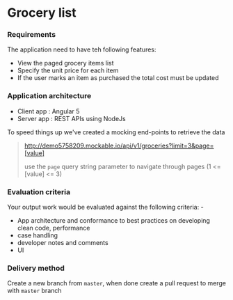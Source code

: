 # Grocery list
### Requirements
The application need to have teh following features:
* View the paged grocery items list
*	Specify the unit price for each item
*	If the user marks an item as purchased the total cost must be updated 

### Application architecture
* Client app : Angular 5
* Server app : REST APIs using NodeJs

To speed things up we've created a mocking end-points to retrieve the data
 > http://demo5758209.mockable.io/api/v1/groceries?limit=3&page=[value]
 > 
 > use the `page` query string parameter to navigate through pages (1 <= [value] <= 3)

 ### Evaluation criteria
 Your output work would be evaluated against the following criteria: -
* App architecture and conformance to best practices on developing clean code, performance
* case handling
* developer notes and comments
* UI

### Delivery method
Create a new branch from `master`, when done create a pull request to merge with `master` branch

